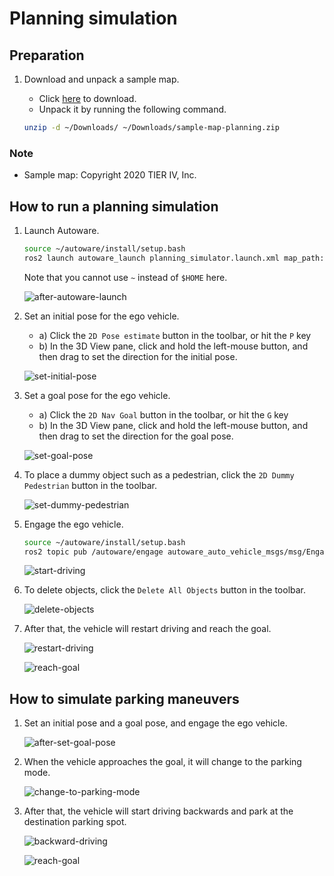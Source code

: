 # Planning simulation

## Preparation

1. Download and unpack a sample map.

   - Click [here](https://drive.google.com/file/d/1499_nsbUbIeturZaDj7jhUownh5fvXHd/view?usp=sharing) to download.
   - Unpack it by running the following command.

   ```bash
   unzip -d ~/Downloads/ ~/Downloads/sample-map-planning.zip
   ```

### Note

- Sample map: Copyright 2020 TIER IV, Inc.

## How to run a planning simulation

1. Launch Autoware.

   ```sh
   source ~/autoware/install/setup.bash
   ros2 launch autoware_launch planning_simulator.launch.xml map_path:=$HOME/Downloads/sample-map-planning vehicle_model:=sample_vehicle sensor_model:=sample_sensor_kit
   ```

   Note that you cannot use `~` instead of `$HOME` here.

   ![after-autoware-launch](images/planning/lane-following/after-autoware-launch.png)

2. Set an initial pose for the ego vehicle.

   - a) Click the `2D Pose estimate` button in the toolbar, or hit the `P` key
   - b) In the 3D View pane, click and hold the left-mouse button, and then drag to set the direction for the initial pose.

   ![set-initial-pose](images/planning/lane-following/set-initial-pose.png)

3. Set a goal pose for the ego vehicle.

   - a) Click the `2D Nav Goal` button in the toolbar, or hit the `G` key
   - b) In the 3D View pane, click and hold the left-mouse button, and then drag to set the direction for the goal pose.

   ![set-goal-pose](images/planning/lane-following/set-goal-pose.png)

4. To place a dummy object such as a pedestrian, click the `2D Dummy Pedestrian` button in the toolbar.

   ![set-dummy-pedestrian](images/planning/lane-following/set-dummy-pedestrian.png)

5. Engage the ego vehicle.

   ```bash
   source ~/autoware/install/setup.bash
   ros2 topic pub /autoware/engage autoware_auto_vehicle_msgs/msg/Engage "engage: true" -1
   ```

   ![start-driving](images/planning/lane-following/start-driving.png)

6. To delete objects, click the `Delete All Objects` button in the toolbar.

   ![delete-objects](images/planning/lane-following/delete-objects.png)

7. After that, the vehicle will restart driving and reach the goal.

   ![restart-driving](images/planning/lane-following/restart-driving.png)

   ![reach-goal](images/planning/lane-following/reach-goal.png)

## How to simulate parking maneuvers

1. Set an initial pose and a goal pose, and engage the ego vehicle.

   ![after-set-goal-pose](images/planning/parking/after-set-goal-pose.png)

2. When the vehicle approaches the goal, it will change to the parking mode.

   ![change-to-parking-mode](images/planning/parking/change-to-parking-mode.png)

3. After that, the vehicle will start driving backwards and park at the destination parking spot.

   ![backward-driving](images/planning/parking/backward-driving.png)

   ![reach-goal](images/planning/parking/reach-goal.png)
